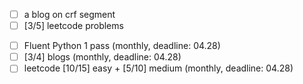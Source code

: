 <!-- weekly -->
- [ ] a blog on crf segment
- [ ] [3/5] leetcode problems

<!-- monthly -->
- [ ] Fluent Python 1 pass (monthly, deadline: 04.28)
- [ ] [3/4] blogs (monthly, deadline: 04.28)
- [ ] leetcode [10/15] easy + [5/10] medium (monthly, deadline: 04.28)
